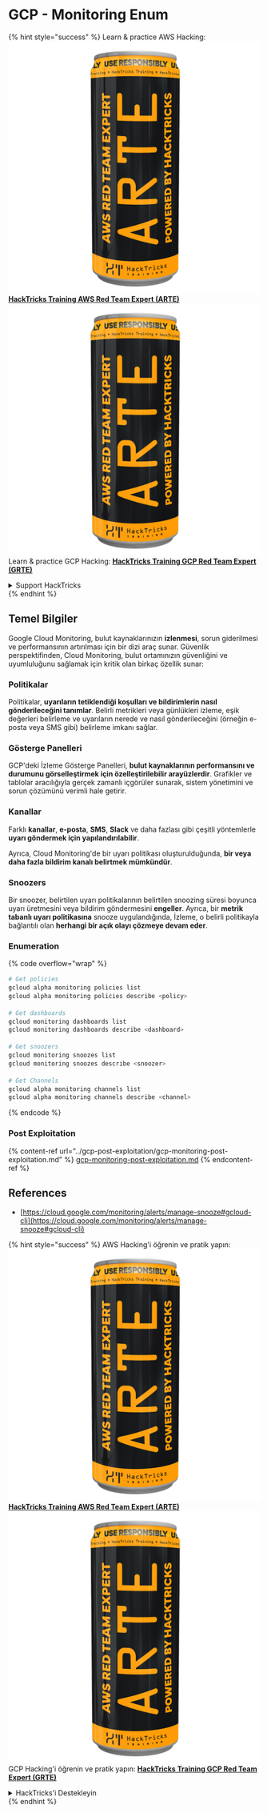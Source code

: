 # GCP - Monitoring Enum

{% hint style="success" %}
Learn & practice AWS Hacking:<img src="../../../.gitbook/assets/image (1) (1) (1).png" alt="" data-size="line">[**HackTricks Training AWS Red Team Expert (ARTE)**](https://training.hacktricks.xyz/courses/arte)<img src="../../../.gitbook/assets/image (1) (1) (1).png" alt="" data-size="line">\
Learn & practice GCP Hacking: <img src="../../../.gitbook/assets/image (2).png" alt="" data-size="line">[**HackTricks Training GCP Red Team Expert (GRTE)**<img src="../../../.gitbook/assets/image (2).png" alt="" data-size="line">](https://training.hacktricks.xyz/courses/grte)

<details>

<summary>Support HackTricks</summary>

* Check the [**subscription plans**](https://github.com/sponsors/carlospolop)!
* **Join the** 💬 [**Discord group**](https://discord.gg/hRep4RUj7f) or the [**telegram group**](https://t.me/peass) or **follow** us on **Twitter** 🐦 [**@hacktricks\_live**](https://twitter.com/hacktricks_live)**.**
* **Share hacking tricks by submitting PRs to the** [**HackTricks**](https://github.com/carlospolop/hacktricks) and [**HackTricks Cloud**](https://github.com/carlospolop/hacktricks-cloud) github repos.

</details>
{% endhint %}

## Temel Bilgiler

Google Cloud Monitoring, bulut kaynaklarınızın **izlenmesi**, sorun giderilmesi ve performansının artırılması için bir dizi araç sunar. Güvenlik perspektifinden, Cloud Monitoring, bulut ortamınızın güvenliğini ve uyumluluğunu sağlamak için kritik olan birkaç özellik sunar:

### Politikalar

Politikalar, **uyarıların tetiklendiği koşulları ve bildirimlerin nasıl gönderileceğini tanımlar**. Belirli metrikleri veya günlükleri izleme, eşik değerleri belirleme ve uyarıların nerede ve nasıl gönderileceğini (örneğin e-posta veya SMS gibi) belirleme imkanı sağlar.

### Gösterge Panelleri

GCP'deki İzleme Gösterge Panelleri, **bulut kaynaklarının performansını ve durumunu görselleştirmek için özelleştirilebilir arayüzlerdir**. Grafikler ve tablolar aracılığıyla gerçek zamanlı içgörüler sunarak, sistem yönetimini ve sorun çözümünü verimli hale getirir.

### Kanallar

Farklı **kanallar**, **e-posta**, **SMS**, **Slack** ve daha fazlası gibi çeşitli yöntemlerle **uyarı göndermek için yapılandırılabilir**.

Ayrıca, Cloud Monitoring'de bir uyarı politikası oluşturulduğunda, **bir veya daha fazla bildirim kanalı belirtmek mümkündür**.

### Snoozers

Bir snoozer, belirtilen uyarı politikalarının belirtilen snoozing süresi boyunca uyarı üretmesini veya bildirim göndermesini **engeller**. Ayrıca, bir **metrik tabanlı uyarı politikasına** snooze uygulandığında, İzleme, o belirli politikayla bağlantılı olan **herhangi bir açık olayı çözmeye devam eder**.

### Enumeration

{% code overflow="wrap" %}
```bash
# Get policies
gcloud alpha monitoring policies list
gcloud alpha monitoring policies describe <policy>

# Get dashboards
gcloud monitoring dashboards list
gcloud monitoring dashboards describe <dashboard>

# Get snoozers
gcloud monitoring snoozes list
gcloud monitoring snoozes describe <snoozer>

# Get Channels
gcloud alpha monitoring channels list
gcloud alpha monitoring channels describe <channel>
```
{% endcode %}

### Post Exploitation

{% content-ref url="../gcp-post-exploitation/gcp-monitoring-post-exploitation.md" %}
[gcp-monitoring-post-exploitation.md](../gcp-post-exploitation/gcp-monitoring-post-exploitation.md)
{% endcontent-ref %}

## References

* [https://cloud.google.com/monitoring/alerts/manage-snooze#gcloud-cli](https://cloud.google.com/monitoring/alerts/manage-snooze#gcloud-cli)

{% hint style="success" %}
AWS Hacking'i öğrenin ve pratik yapın:<img src="../../../.gitbook/assets/image (1) (1) (1).png" alt="" data-size="line">[**HackTricks Training AWS Red Team Expert (ARTE)**](https://training.hacktricks.xyz/courses/arte)<img src="../../../.gitbook/assets/image (1) (1) (1).png" alt="" data-size="line">\
GCP Hacking'i öğrenin ve pratik yapın: <img src="../../../.gitbook/assets/image (2).png" alt="" data-size="line">[**HackTricks Training GCP Red Team Expert (GRTE)**<img src="../../../.gitbook/assets/image (2).png" alt="" data-size="line">](https://training.hacktricks.xyz/courses/grte)

<details>

<summary>HackTricks'i Destekleyin</summary>

* [**abonelik planlarını**](https://github.com/sponsors/carlospolop) kontrol edin!
* **💬 [**Discord grubuna**](https://discord.gg/hRep4RUj7f) veya [**telegram grubuna**](https://t.me/peass) katılın ya da **Twitter'da** 🐦 [**@hacktricks\_live**](https://twitter.com/hacktricks_live)**'i takip edin.**
* **Hacking ipuçlarını paylaşmak için** [**HackTricks**](https://github.com/carlospolop/hacktricks) ve [**HackTricks Cloud**](https://github.com/carlospolop/hacktricks-cloud) github reposuna PR gönderin.

</details>
{% endhint %}
